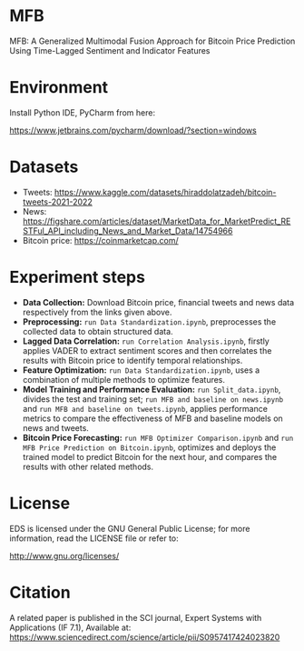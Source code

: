 # MFB
MFB: A Generalized Multimodal Fusion Approach for Bitcoin Price Prediction Using Time-Lagged Sentiment and Indicator Features
# Environment
Install Python IDE, PyCharm from here:

https://www.jetbrains.com/pycharm/download/?section=windows
# Datasets
- Tweets: https://www.kaggle.com/datasets/hiraddolatzadeh/bitcoin-tweets-2021-2022 
- News: https://figshare.com/articles/dataset/MarketData_for_MarketPredict_RESTFul_API_including_News_and_Market_Data/14754966 
- Bitcoin price: https://coinmarketcap.com/
# Experiment steps
- **Data Collection:** Download Bitcoin price, financial tweets and news data respectively from the links given above.
- **Preprocessing:** `run Data Standardization.ipynb`, preprocesses the collected data to obtain structured data.
- **Lagged Data Correlation:** `run Correlation Analysis.ipynb`, firstly applies VADER to extract sentiment scores and then correlates the results with Bitcoin price to identify temporal relationships.
- **Feature Optimization:** `run Data Standardization.ipynb`, uses a combination of multiple methods to optimize features.
- **Model Training and Performance Evaluation:** `run Split_data.ipynb`, divides the test and training set; `run MFB and baseline on news.ipynb` and `run MFB and baseline on tweets.ipynb`, applies performance metrics to compare the effectiveness of MFB and baseline models on news and tweets.
- **Bitcoin Price Forecasting:** `run MFB Optimizer Comparison.ipynb` and `run MFB Price Prediction on Bitcoin.ipynb`, optimizes and deploys the trained model to predict Bitcoin for the next hour, and compares the results with other related methods.
# License
EDS is licensed under the GNU General Public License; for more information, read the LICENSE file or refer to:

http://www.gnu.org/licenses/
# Citation
A related paper is published in the SCI journal, Expert Systems with Applications (IF 7.1), Available at: https://www.sciencedirect.com/science/article/pii/S0957417424023820 
